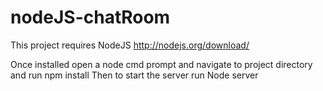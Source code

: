nodeJS-chatRoom
===============

This project requires NodeJS
http://nodejs.org/download/

Once installed open a node cmd prompt and navigate to project directory and run
npm install 
Then to start the server run
Node server
